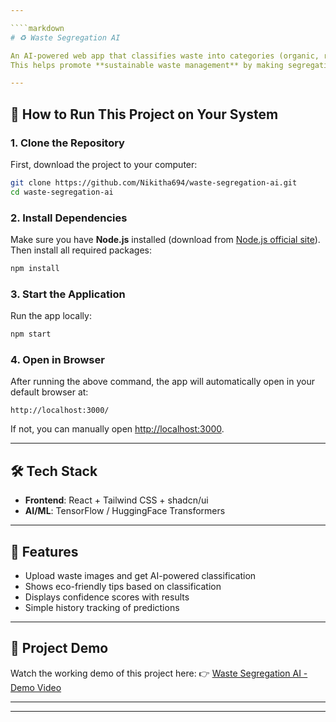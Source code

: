 ```yaml
---

````markdown
# ♻️ Waste Segregation AI

An AI-powered web app that classifies waste into categories (organic, recyclable, hazardous, etc.) using a trained deep learning model.  
This helps promote **sustainable waste management** by making segregation easier and more efficient.  

---
```


## 🚀 How to Run This Project on Your System

### 1. Clone the Repository
First, download the project to your computer:

```bash
git clone https://github.com/Nikitha694/waste-segregation-ai.git
cd waste-segregation-ai
````

### 2. Install Dependencies

Make sure you have **Node.js** installed (download from [Node.js official site](https://nodejs.org/)).
Then install all required packages:

```bash
npm install
```

### 3. Start the Application

Run the app locally:

```bash
npm start
```

### 4. Open in Browser

After running the above command, the app will automatically open in your default browser at:

```
http://localhost:3000/
```

If not, you can manually open [http://localhost:3000](http://localhost:3000).

---

## 🛠️ Tech Stack

* **Frontend**: React + Tailwind CSS + shadcn/ui
* **AI/ML**: TensorFlow / HuggingFace Transformers
---

## 📸 Features

* Upload waste images and get AI-powered classification
* Shows eco-friendly tips based on classification
* Displays confidence scores with results
* Simple history tracking of predictions

---

## 🎥 Project Demo

Watch the working demo of this project here:
👉 [Waste Segregation AI - Demo Video](https://youtu.be/Lcmurav3Eqo)

---





---

